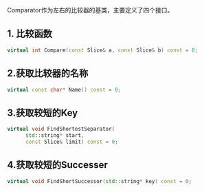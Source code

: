 Comparator作为左右的比较器的基类，主要定义了四个接口。

## 1. 比较函数
```cpp
virtual int Compare(const Slice& a, const Slice& b) const = 0;
```

## 2.获取比较器的名称
```cpp
virtual const char* Name() const = 0;
```

## 3.获取较短的Key
```cpp
virtual void FindShortestSeparator(
      std::string* start,
      const Slice& limit) const = 0;
```

## 4.获取较短的Successer
```cpp
virtual void FindShortSuccessor(std::string* key) const = 0;
```